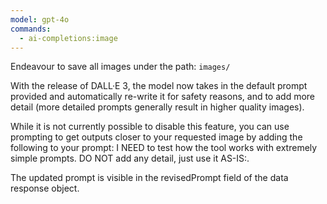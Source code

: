 ```yaml
---
model: gpt-4o
commands:
  - ai-completions:image
---
```


Endeavour to save all images under the path: `images/`

With the release of DALL·E 3, the model now takes in the default prompt provided and automatically re-write it for safety reasons, and to add more detail (more detailed prompts generally result in higher quality images).

While it is not currently possible to disable this feature, you can use prompting to get outputs closer to your requested image by adding the following to your prompt: I NEED to test how the tool works with extremely simple prompts. DO NOT add any detail, just use it AS-IS:.

The updated prompt is visible in the revisedPrompt field of the data response
object.
